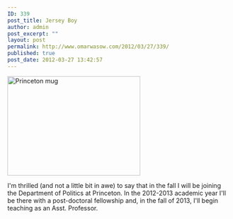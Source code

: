 ```yaml
---
ID: 339
post_title: Jersey Boy
author: admin
post_excerpt: ""
layout: post
permalink: http://www.omarwasow.com/2012/03/27/339/
published: true
post_date: 2012-03-27 13:42:57
---
```

<a href="http://www.omarwasow.com/2012/03/27/339/princetonmug/" rel="attachment wp-att-340"><img src="http://www.omarwasow.com/blog/wp-content/uploads/princetonmug-300x225.jpg" alt="Princeton mug" title="princetonmug" width="300" height="225" class="alignnone size-medium wp-image-340" /></a>

I'm thrilled (and not a little bit in awe) to say that in the fall I will be joining the Department of Politics at Princeton. In the 2012-2013 academic year I'll be there with a post-doctoral fellowship and, in the fall of 2013, I'll begin teaching as an Asst. Professor.